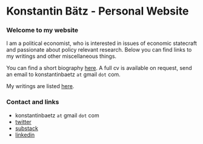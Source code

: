 # Konstantin Bätz - Personal Website

### Welcome to my website
I am a political economist, who is interested in issues of economic statecraft and passionate about policy relevant research. Below you can find links to my writings and other miscellaneous things.

You can find a short biography [here](./short_bio.md). A full cv is available on request, send an email to konstantinbaetz `at` gmail `dot` com.

My writings are listed [here](./writings.md). 

### Contact and links
- konstantinbaetz `at` gmail `dot` com
- [twitter](https://twitter.com/KonstantinBaetz)
- [substack](https://infiniteregression.substack.com/)
- [linkedin](https://www.linkedin.com/in/konstantin-baetz/)

